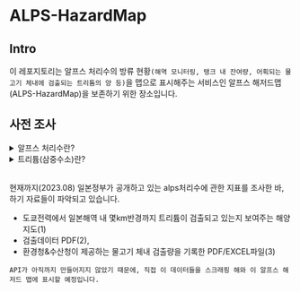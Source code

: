 # ALPS-HazardMap

## Intro
이 레포지토리는 알프스 처리수의 방류 현황`(해역 모니터링, 탱크 내 잔여량, 어획되는 물고기 체내에 검출되는 트리튬의 양 등)`을 맵으로 표시해주는 서비스인 알프스 해저드맵(ALPS-HazardMap)을 보존하기 위한 장소입니다.

## 사전 조사

<details>
<summary>
알프스 처리수란?
</summary>
트리튬 이외의 방사성 물질이 안전에 관한 규제 기준치를 확실하게 밑돌 때까지 다핵종 제거설비 등으로 정화 처리한 물(트리튬을 제외한 공시농도비 총계 1미만)을 ‘ALPS처리수’라고 합니다. 

`(출처 : 도쿄전력 처리수 포탈 사이트) ` <br><br>
쉽게 말해서, 방사성 오염수를 ALPS라고 불리는 필터 장비를 이용해 정화시키고 난 다음 배출되는 물을 ALPS처리수라고 합니다.  
</details>

<details>
<summary>
트리튬(삼중수소)란?
</summary>
수소의 방사성 동위원소이며, 중성자가 2개로 이루어진 반감기가 12.32년인 방사성 물질<br><br>
알프스 처리시설 내에서 제거할 수 없는 방사성 물질로, 현재 해수/어획된 물고기 체내에 검출되는 트리튬 농도로 오염의 정도를 파악하고 있습니다.
</details>
<br>

현재까지(2023.08) 일본정부가 공개하고 있는 alps처리수에 관한 지표를 조사한 바, 하기 자료들이 파악되고 있습니다.
- 도쿄전력에서 일본해역 내 몇km반경까지 트리튬이 검출되고 있는지 보여주는 해양 지도(1)
- 검출데이터 PDF(2), 
- 환경청&수산청이 제공하는 물고기 체내 검출량을 기록한 PDF/EXCEL파일(3)

` API가 아직까지 만들어지지 않았기 때문에, 직접 이 데이터들을 스크래핑 해와 이 알프스 해저드 맵에 표시할 예정입니다. `

